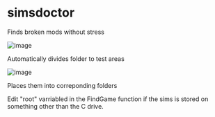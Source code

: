 # simsdoctor

Finds broken mods without stress

![image](https://user-images.githubusercontent.com/99925463/212479832-73885293-df71-4d8b-8888-174ae5447f48.png)

Automatically divides folder to test areas

![image](https://user-images.githubusercontent.com/99925463/212479882-b7527071-cb7a-4c1d-9367-9cc636801533.png)

Places them into correponding folders

Edit "root" varriabled in the FindGame function if the sims is stored on something other than the C drive.
